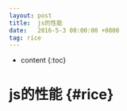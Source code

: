 ```yaml
---
layout: post
title:  js的性能
date:   2016-5-3 00:00:00 +0800
tag: rice
---
```


* content
{:toc}


js的性能			{#rice}
====================================




